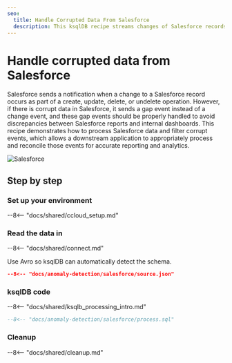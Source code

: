 ```yaml
---
seo:
  title: Handle Corrupted Data From Salesforce
  description: This ksqlDB recipe streams changes of Salesforce records and identifies gap events.
---
```


# Handle corrupted data from Salesforce

Salesforce sends a notification when a change to a Salesforce record occurs as part of a create, update, delete, or undelete operation. However, if there is corrupt data in Salesforce, it sends a gap event instead of a change event, and these gap events should be properly handled to avoid discrepancies between Salesforce reports and internal dashboards. This recipe demonstrates how to process Salesforce data and filter corrupt events, which allows a downstream application to appropriately process and reconcile those events for accurate reporting and analytics.

![Salesforce](../../img/salesforce.jpg)

## Step by step

### Set up your environment

--8<-- "docs/shared/ccloud_setup.md"

### Read the data in

--8<-- "docs/shared/connect.md"

Use Avro so ksqlDB can automatically detect the schema.

```json
--8<-- "docs/anomaly-detection/salesforce/source.json"
```

### ksqlDB code

--8<-- "docs/shared/ksqlb_processing_intro.md"

```sql
--8<-- "docs/anomaly-detection/salesforce/process.sql"
```

### Cleanup

--8<-- "docs/shared/cleanup.md"

